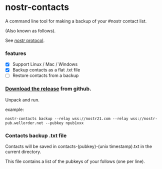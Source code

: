 nostr-contacts
===
A command line tool for making a backup of your #nostr contact list.

(Also known as follows).

See [*nostr* protocol](https://github.com/nostr-protocol).

### features

- [x] Support Linux / Mac / Windows
- [x] Backup contacts as a flat .txt file
- [ ] Restore contacts from a backup

### [Download the release](https://github.com/jeremyd/nostr-contacts/releases) from github.

Unpack and run.

example:
```
nostr-contacts backup --relay wss://nostr21.com --relay wss://nostr-pub.wellorder.net --pubkey npub1xxx
```

### Contacts backup .txt file

Contacts will be saved in contacts-(pubkey)-(unix timestamp).txt in the current directory.

This file contains a list of the pubkeys of your follows (one per line).